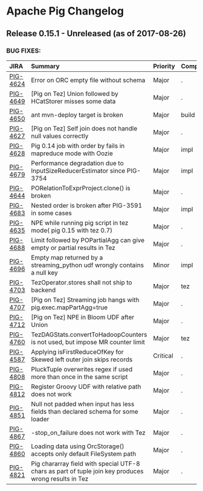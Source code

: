 
<!---
# Licensed to the Apache Software Foundation (ASF) under one
# or more contributor license agreements.  See the NOTICE file
# distributed with this work for additional information
# regarding copyright ownership.  The ASF licenses this file
# to you under the Apache License, Version 2.0 (the
# "License"); you may not use this file except in compliance
# with the License.  You may obtain a copy of the License at
#
#     http://www.apache.org/licenses/LICENSE-2.0
#
# Unless required by applicable law or agreed to in writing, software
# distributed under the License is distributed on an "AS IS" BASIS,
# WITHOUT WARRANTIES OR CONDITIONS OF ANY KIND, either express or implied.
# See the License for the specific language governing permissions and
# limitations under the License.
-->
# Apache Pig Changelog

## Release 0.15.1 - Unreleased (as of 2017-08-26)



### BUG FIXES:

| JIRA | Summary | Priority | Component | Reporter | Contributor |
|:---- |:---- | :--- |:---- |:---- |:---- |
| [PIG-4624](https://issues.apache.org/jira/browse/PIG-4624) | Error on ORC empty file without schema |  Major | . | Thejas M Nair | Daniel Dai |
| [PIG-4649](https://issues.apache.org/jira/browse/PIG-4649) | [Pig on Tez] Union followed by HCatStorer misses some data |  Major | . | Rohini Palaniswamy | Rohini Palaniswamy |
| [PIG-4650](https://issues.apache.org/jira/browse/PIG-4650) | ant mvn-deploy target is broken |  Major | build | Daniel Dai | Daniel Dai |
| [PIG-4627](https://issues.apache.org/jira/browse/PIG-4627) | [Pig on Tez] Self join does not handle null values correctly |  Major | . | Rohini Palaniswamy | Rohini Palaniswamy |
| [PIG-4628](https://issues.apache.org/jira/browse/PIG-4628) | Pig 0.14 job with order by fails in mapreduce mode with Oozie |  Major | impl | Koji Noguchi | Koji Noguchi |
| [PIG-4679](https://issues.apache.org/jira/browse/PIG-4679) | Performance degradation due to InputSizeReducerEstimator since PIG-3754 |  Major | impl | Daniel Dai | Daniel Dai |
| [PIG-4644](https://issues.apache.org/jira/browse/PIG-4644) | PORelationToExprProject.clone() is broken |  Major | . | Ratandeep Ratti | Anthony Hsu |
| [PIG-4683](https://issues.apache.org/jira/browse/PIG-4683) | Nested order is broken after PIG-3591 in some cases |  Major | impl | Daniel Dai | Daniel Dai |
| [PIG-4635](https://issues.apache.org/jira/browse/PIG-4635) | NPE while running pig script in tez mode( pig 0.15 with tez 0.7) |  Major | . | Sachin Sabbarwal | Daniel Dai |
| [PIG-4688](https://issues.apache.org/jira/browse/PIG-4688) | Limit followed by POPartialAgg can give empty or partial results in Tez |  Major | . | Rohini Palaniswamy | Rohini Palaniswamy |
| [PIG-4696](https://issues.apache.org/jira/browse/PIG-4696) | Empty map returned by a streaming\_python udf wrongly contains a null key |  Minor | impl | Cheolsoo Park | Cheolsoo Park |
| [PIG-4703](https://issues.apache.org/jira/browse/PIG-4703) | TezOperator.stores shall not ship to backend |  Major | tez | Daniel Dai | Daniel Dai |
| [PIG-4707](https://issues.apache.org/jira/browse/PIG-4707) | [Pig on Tez] Streaming job hangs with pig.exec.mapPartAgg=true |  Major | . | Rohini Palaniswamy | Rohini Palaniswamy |
| [PIG-4712](https://issues.apache.org/jira/browse/PIG-4712) | [Pig on Tez] NPE in Bloom UDF after Union |  Major | . | Rohini Palaniswamy | Rohini Palaniswamy |
| [PIG-4760](https://issues.apache.org/jira/browse/PIG-4760) | TezDAGStats.convertToHadoopCounters is not used, but impose MR counter limit |  Major | tez | Daniel Dai | Daniel Dai |
| [PIG-4587](https://issues.apache.org/jira/browse/PIG-4587) | Applying isFirstReduceOfKey for Skewed left outer join skips records |  Critical | . | Rohini Palaniswamy | Daniel Dai |
| [PIG-4808](https://issues.apache.org/jira/browse/PIG-4808) | PluckTuple overwrites regex if used more than once in the same script |  Major | . | Eyal Allweil | Eyal Allweil |
| [PIG-4812](https://issues.apache.org/jira/browse/PIG-4812) | Register Groovy UDF with relative path does not work |  Major | . | Daniel Dai | Daniel Dai |
| [PIG-4851](https://issues.apache.org/jira/browse/PIG-4851) | Null not padded when input has less fields than declared schema for some loader |  Major | . | Koji Noguchi | Rohini Palaniswamy |
| [PIG-4867](https://issues.apache.org/jira/browse/PIG-4867) | -stop\_on\_failure does not work with Tez |  Major | . | Rohini Palaniswamy | Rohini Palaniswamy |
| [PIG-4860](https://issues.apache.org/jira/browse/PIG-4860) | Loading data using OrcStorage() accepts only default FileSystem path |  Major | . | Anirudh Beria | Anirudh Beria |
| [PIG-4821](https://issues.apache.org/jira/browse/PIG-4821) | Pig chararray field with special UTF-8 chars as part of tuple join key produces wrong results in Tez |  Major | . | Rohini Palaniswamy | Rohini Palaniswamy |


